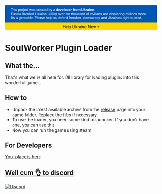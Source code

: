 [![Stand With Ukraine](https://raw.githubusercontent.com/vshymanskyy/StandWithUkraine/main/banner-direct-single.svg)](https://stand-with-ukraine.pp.ua)

# SoulWorker Plugin Loader

## What the...

That's what we're all here for. Dll library for loading plugins into this wonderful game...

## How to

- Unpack the latest available archive from the [release](../../releases) page into your game folder. Replace the files if necessary
- To use the loader, you need some kind of launcher. If you don't have one, you can use [this](https://github.com/SoulWorkerResearch/swp-launcher)
- Now you can run the game using steam

## For Developers

[Your place is here](https://github.com/SoulWorkerResearch/swp-sdk)

## [Well cum 👌 to discord](http://discord.gg/SequFJP)

[![Discord](https://img.shields.io/discord/606442027873206292?style=flat-square)](http://discord.gg/SequFJP)
